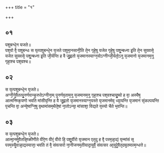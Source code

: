 +++
title = "१"

+++
## ०१
पशुबन्धे᳘न यजते॥  
पश᳘वो वै᳘ पशुबन्धः स य᳘त्पशुबन्धे᳘न य᳘जते पशुमा᳘नसानी᳘ति ते᳘न गृहे᳘षु यजेत गृहे᳘षु पशू᳘न्बध्ना इ᳘ति ते᳘न सुयवसे᳘ यजेत सुयवसे᳘ पशू᳘न्बध्ना इ᳘ति जी᳘र्यन्ति ह वै जु᳘ह्वतो य᳘जमानस्याग्न᳘योऽग्नीन्जी᳘र्यतो᳘ऽनु य᳘जमानो य᳘जमानम᳘नु गृहा᳘श्च पश᳘वश्च॥  
## ०२
स य᳘त्पशुबन्धे᳘न य᳘जते॥  
अग्नी᳘नेॗवैतत्पु᳘नर्णवान्कुरुतेऽग्नीना᳘म् पुनर्णव᳘ताम᳘नु य᳘जमानम᳘नु गृहा᳘श्च पश᳘वश्चायुॗष्यो ह वा᳘ अस्यैष᳘ आत्मनिष्क्र᳘यणो भवति मांसीय᳘न्ति ह वै जु᳘ह्वतो य᳘जमानस्याग्न᳘यस्ते य᳘जमानमेव᳘ ध्या᳘यन्ति य᳘जमानं सं᳘कल्पयन्ति प᳘चन्ति वा᳘ अन्ये᳘ष्वग्नि᳘षु वृथामांसम᳘थैते᳘षां ना᳘तोऽन्या᳘ मांसाशा᳘ विद्यते य᳘स्यो चैते भ᳘वन्ति॥  
## ०३
स य᳘त्पशुबन्धे᳘न य᳘जते॥  
आत्मा᳘नमेॗवैतन्नि᳘ष्क्रीणीते वीरे᳘ण वीरं᳘ वीरो हि᳘ पशु᳘र्वीरो य᳘जमान एत᳘दु ह वै᳘ परम᳘न्ना᳘द्यं य᳘न्मांसं स᳘ परम᳘स्यैॗवान्ना᳘द्यस्यात्ता᳘ भवति तं वै᳘ संवत्सरो ना᳘नीजनम᳘तीयादा᳘युर्वै᳘ संवत्सर आ᳘युरेॗवैत᳘दमृ᳘तमात्म᳘न्धत्ते॥  
